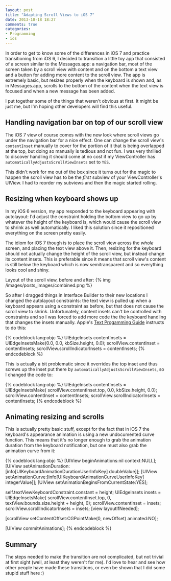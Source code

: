 ```yaml
---
layout: post
title: "Adapting Scroll Views to iOS 7"
date: 2013-10-18 18:27
comments: true
categories: 
- Programming
- ios
---
```


In order to get to know some of the differences in iOS 7 and practice transitioning from iOS 6, I decided to transition a little toy app that consisted of a screen similar to the Messages.app: a navigation bar, most of the screen taken by a scroll view with content and on the bottom a text view and a button for adding more content to the scroll view. The app is extremely basic, but resizes properly when the keyboard is shown and, as in Messages.app, scrolls to the bottom of the content when the text view is focused and when a new message has been added.

I put together some of the things that weren't obvious at first. It might be just me, but I'm hoping other developers will find this useful.

## Handling navigation bar on top of our scroll view

The iOS 7 view of course comes with the new look where scroll views go under the navigation bar for a nice effect. One can change the scroll view's `contentInset` manually to cover for the portion of it that is being overlapped at the top, but doing so manually is tedious and not fun. I was very thrilled to discover handling it should come at no cost if my ViewController has `automaticallyAdjustsScrollViewInsets` set to `YES`.

This didn't work for me out of the box since it turns out for the magic to happen the scroll view has to be the *first* subview of your ViewController's UIView. I had to reorder my subviews and then the magic started rolling.

## Resizing when keyboard shows up

In my iOS 6 version, my app responded to the keyboard appearing with autolayout: I'd adjust the constraint holding the bottom view to go up by whatever the height of the keyboard is, which would cause the scroll view to shrink as well automatically. I liked this solution since it repositioned everything on the screen pretty easily.

The idiom for iOS 7 though is to place the scroll view across the *whole* screen, and placing the text view above it. Then, resizing for the keyboard should not actually change the height of the scroll view, but instead change its content insets. This is preferable since it means that scroll view's content is still below the keyboard which is now semitransparent and so everything looks cool and shiny.

Layout of the scroll view, before and after:
{% img /images/posts_images/combined.png %}

So after I dragged things in Interface Builder to their new locations I changed the autolayout constraints: the text view is pulled up when a keyboard appears using a constraint as before, but that does not cause the scroll view to shrink. Unfortunately, content insets can't be controlled with constraints and so I was forced to add more code the the keyboard handling that changes the insets manually. Apple's [Text Progamming Guide](https://developer.apple.com/library/ios/documentation/StringsTextFonts/Conceptual/TextAndWebiPhoneOS/KeyboardManagement/KeyboardManagement.html#//apple_ref/doc/uid/TP40009542-CH5-SW1) instructs to do this:

{% codeblock lang:objc %}
UIEdgeInsets contentInsets = UIEdgeInsetsMake(0.0, 0.0, kbSize.height, 0.0);
scrollView.contentInset = contentInsets;
scrollView.scrollIndicatorInsets = contentInsets;
{% endcodeblock %}

This is actually a bit problematic since it overrides the top inset and thus screws up the inset put there by `automaticallyAdjustsScrollViewInsets`, so I changed the code to:

{% codeblock lang:objc %}
UIEdgeInsets contentInsets = UIEdgeInsetsMake(
    scrollView.contentInset.top, 0.0, kbSize.height, 0.0);
scrollView.contentInset = contentInsets;
scrollView.scrollIndicatorInsets = contentInsets;
{% endcodeblock %}

## Animating resizing and scrolls

This is actually pretty basic stuff, except for the fact that in iOS 7 the keyboard's appearance animation is using a new undocumented curve function. This means that it's no longer enough to grab the animation duration from the keyboard notification, but one must also grab the animation curve from it:


{% codeblock lang:objc %}
[UIView beginAnimations:nil context:NULL];
[UIView setAnimationDuration:[info[UIKeyboardAnimationDurationUserInfoKey] doubleValue]];
[UIView setAnimationCurve:[info[UIKeyboardAnimationCurveUserInfoKey] integerValue]];
[UIView setAnimationBeginsFromCurrentState:YES];

self.textViewKeyboardConstraint.constant = height;
UIEdgeInsets insets = UIEdgeInsetsMake(
    scrollView.contentInset.top, 0, textView.bounds.size.height + height, 0);
scrollView.contentInset = insets;
scrollView.scrollIndicatorInsets = insets;
[view layoutIfNeeded];

[scrollView setContentOffset:CGPointMake(0, newOffset) animated:NO];

[UIView commitAnimations];
{% endcodeblock %}

## Summary

The steps needed to make the transition are not complicated, but not trivial at first sight (well, at least they weren't for me). I'd love to hear and see how other people have made these transitions, or even be shown that I did some stupid stuff here :)

